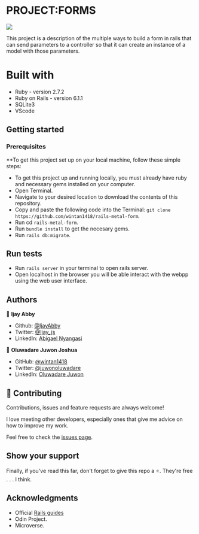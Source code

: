 
# PROJECT:FORMS

![](https://img.shields.io/badge/Microverse-blueviolet)

This project is a description of the multiple ways to build a form in rails that can send parameters to a controller so that it can create an instance of a model with those parameters.

# Built with
* Ruby - version 2.7.2
* Ruby on Rails - version 6.1.1
* SQLite3
* VScode

## Getting started

### Prerequisites

**To get this project set up on your local machine, follow these simple steps:

* To get this project up and running locally, you must already have ruby and necessary gems installed on your computer.
*  Open Terminal.
*  Navigate to your desired location to download the contents of this repository.
*  Copy and paste the following code into the Terminal: ``git clone https://github.com/wintan1418/rails-metal-form``.
*  Run cd ``rails-metal-form``.
*  Run ``bundle install`` to get the necesary gems.
*  Run ``rails db:migrate``.

## Run tests

- Run ``rails server`` in your terminal to open rails server.
- Open localhost in the browser you will be able interact with the webpp using the web user interface.


 ## Authors

👤 **Ijay Abby**

- Github: [@IjayAbby](https://github.com/IjayAbby)
- Twitter: [@Ijay_js](https://twitter.com/Ijay_js)
- LinkedIn: [Abigael Nyangasi](https://www.linkedin.com/in/ijayabby4/)

👤 **Oluwadare Juwon Joshua**

- GitHub: [@wintan1418](https://github.com/wintan1418)
- Twitter: [@juwonoluwadare](https://twitter.com/oluwadarejuwon)
- LinkedIn: [Oluwadare Juwon](https://www.linkedin.com/in/oluwadare-juwon-048a391a8/)

## 🤝 Contributing

Contributions, issues and feature requests are always welcome!

I love meeting other developers, especially ones that give me advice on how to improve my work.

Feel free to check the [issues page](https://github.com/wintan1418/rails-metal-form/issues).

## Show your support

Finally, if you've read this far, don't forget to give this repo a ⭐️. They're free . . . I think.

## Acknowledgments

- Official [Rails guides](https://guides.rubyonrails.org/index.html) 
- Odin Project.
- Microverse.


